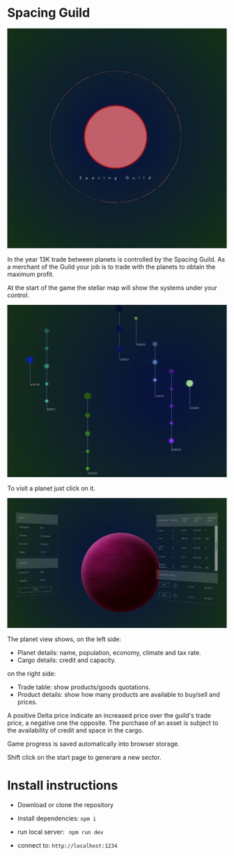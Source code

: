 # Spacing Guild

![startscreen](pics/splash.jpg)

In the year 13K trade between planets is controlled by the Spacing Guild. As a merchant of the Guild your job is to trade with the planets to obtain the maximum profit.

At the start of the game the stellar map will show the systems under your control.

![stellar_map](pics/stellarmap.jpg)

To visit a planet just click on it.

![planet](pics/planet.jpg)

The planet view shows, on the left side:
- Planet details: name, population, economy, climate and tax rate.
- Cargo details: credit and capacity.

on the right side:
- Trade table: show products/goods quotations.
- Product details: show how many products are available to buy/sell and prices.

A positive Delta price indicate an increased price over the guild's trade price, a negative one the opposite.
The purchase of an asset is subject to the availability of credit and space in the cargo.

Game progress is saved automatically into browser storage.

Shift click on the start page to generare a new sector.



# Install instructions
- Download or clone the repository
- Install dependencies:
```npm i ```

- run local server:
``` npm run dev```
- connect to:
```http://localhost:1234```


